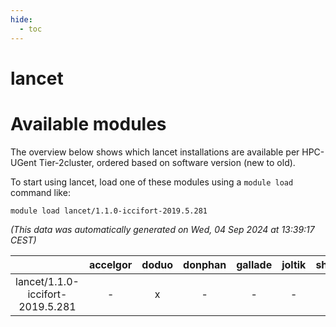 ```yaml
---
hide:
  - toc
---
```


lancet
======

# Available modules


The overview below shows which lancet installations are available per HPC-UGent Tier-2cluster, ordered based on software version (new to old).

To start using lancet, load one of these modules using a `module load` command like:

```shell
module load lancet/1.1.0-iccifort-2019.5.281
```

*(This data was automatically generated on Wed, 04 Sep 2024 at 13:39:17 CEST)*  

| |accelgor|doduo|donphan|gallade|joltik|shinx|skitty|
| :---: | :---: | :---: | :---: | :---: | :---: | :---: | :---: |
|lancet/1.1.0-iccifort-2019.5.281|-|x|-|-|-|-|-|
